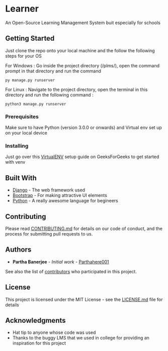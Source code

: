 # Learner

An Open-Source Learning Management System buit especially for schools

## Getting Started

Just clone the repo onto your local machine and the follow the following steps for your OS

For Windows :
Go inside the project directory (/plms/), open the command prompt in that directory and run the command
```
py manage.py runserver
```

For Linux :
Navigate to the project directory, open the terminal in this directory and run the following command :
```
python3 manage.py runserver
```

### Prerequisites

Make sure to have Python (version 3.0.0 or onwards) and Virtual env set up on your local device


### Installing

Just go over this [VirtualENV](https://www.geeksforgeeks.org/creating-python-virtual-environment-windows-linux/) setup guide on GeeksForGeeks to get started with venv

## Built With

* [Django](https://www.djangoproject.com/) - The web framework used
* [Bootstrap](https://getbootstrap.com/) - For making attractive UI elements
* [Python](https://www.python.org/) - A really awesome language for begineers

## Contributing

Please read [CONTRIBUTING.md](https://gist.github.com/PurpleBooth/b24679402957c63ec426) for details on our code of conduct, and the process for submitting pull requests to us.

## Authors

* **Partha Banerjee** - *Initial work* - [Parthahere001](https://github.com/parthahere001)

See also the list of [contributors](https://github.com/your/project/contributors) who participated in this project.

## License

This project is licensed under the MIT License - see the [LICENSE.md](LICENSE.md) file for details

## Acknowledgments

* Hat tip to anyone whose code was used
* Thanks to the buggy LMS that we used in college for providing an inspiration for this project
